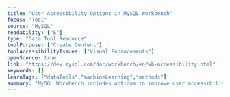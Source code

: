 ```yaml
---
title: "User Accessibility Options in MySQL Workbench"
focus: "Tool"
source: "MySQL"
readability: ["E"]
type: "Data Tool Resource"
toolPurpose: ["Create Content"]
toolAccessibilityIssues: ["Visual Enhancements"]
openSource: true
link: "https://dev.mysql.com/doc/workbench/en/wb-accessibility.html"
keywords: []
learnTags: ["dataTools","machineLearning","methods"]
summary: "MySQL Workbench includes options to improve user accessibility that can be selected from the Workbench Preferences dialogue. "
---
```



